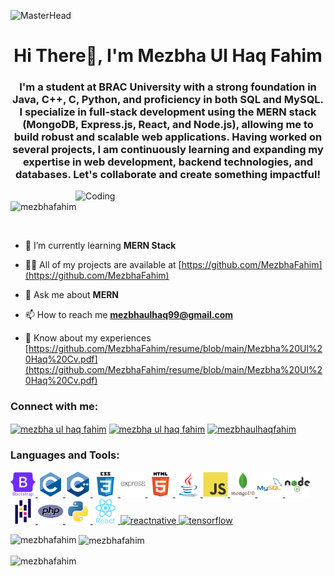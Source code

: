 ![MasterHead](https://img.freepik.com/premium-photo/diverse-group-software-developers-coding-multiple-screens-with-tech-gadgets-scattered_1271244-277767.jpg?w=1060)
<h1 align="center">Hi There👋, I'm Mezbha Ul Haq Fahim</h1>
<h3 align="center">I'm a student at BRAC University with a strong foundation in Java, C++, C, Python, and proficiency in both SQL and MySQL. I specialize in full-stack development using the MERN stack (MongoDB, Express.js, React, and Node.js), allowing me to build robust and scalable web applications. Having worked on several projects, I am continuously learning and expanding my expertise in web development, backend technologies, and databases. Let's collaborate and create something impactful!</h3>


<img align="right" alt="Coding" width="400" src="https://media2.giphy.com/media/v1.Y2lkPTc5MGI3NjExcGQ4OTlqb2ltcTNnem9oMTlvbmQzbmRpc3hsMm91YXUwdGJ0bjQ1aiZlcD12MV9pbnRlcm5hbF9naWZfYnlfaWQmY3Q9Zw/bGgsc5mWoryfgKBx1u/giphy.webp">

<p align="left"> <img src="https://komarev.com/ghpvc/?username=mezbhafahim&label=Profile%20views&color=0e75b6&style=flat" alt="mezbhafahim" /> </p>

<p align="left"> <a href="https://twitter.com/" target="blank"><img src="https://img.shields.io/twitter/follow/?logo=twitter&style=for-the-badge" alt="" /></a> </p>

- 🌱 I’m currently learning **MERN Stack**

- 👨‍💻 All of my projects are available at [https://github.com/MezbhaFahim](https://github.com/MezbhaFahim)

- 💬 Ask me about **MERN**

- 📫 How to reach me **mezbhaulhaq99@gmail.com**

- 📄 Know about my experiences [https://github.com/MezbhaFahim/resume/blob/main/Mezbha%20Ul%20Haq%20Cv.pdf](https://github.com/MezbhaFahim/resume/blob/main/Mezbha%20Ul%20Haq%20Cv.pdf)

<h3 align="left">Connect with me:</h3>
<p align="left">
<a href="https://linkedin.com/in/mezbha ul haq fahim" target="blank"><img align="center" src="https://raw.githubusercontent.com/rahuldkjain/github-profile-readme-generator/master/src/images/icons/Social/linked-in-alt.svg" alt="mezbha ul haq fahim" height="30" width="40" /></a>
<a href="https://fb.com/mezbha ul haq fahim" target="blank"><img align="center" src="https://raw.githubusercontent.com/rahuldkjain/github-profile-readme-generator/master/src/images/icons/Social/facebook.svg" alt="mezbha ul haq fahim" height="30" width="40" /></a>
<a href="https://instagram.com/mezbhaulhaqfahim" target="blank"><img align="center" src="https://raw.githubusercontent.com/rahuldkjain/github-profile-readme-generator/master/src/images/icons/Social/instagram.svg" alt="mezbhaulhaqfahim" height="30" width="40" /></a>
</p>

<h3 align="left">Languages and Tools:</h3>
<p align="left"> <a href="https://getbootstrap.com" target="_blank" rel="noreferrer"> <img src="https://raw.githubusercontent.com/devicons/devicon/master/icons/bootstrap/bootstrap-plain-wordmark.svg" alt="bootstrap" width="40" height="40"/> </a> <a href="https://www.cprogramming.com/" target="_blank" rel="noreferrer"> <img src="https://raw.githubusercontent.com/devicons/devicon/master/icons/c/c-original.svg" alt="c" width="40" height="40"/> </a> <a href="https://www.w3schools.com/cpp/" target="_blank" rel="noreferrer"> <img src="https://raw.githubusercontent.com/devicons/devicon/master/icons/cplusplus/cplusplus-original.svg" alt="cplusplus" width="40" height="40"/> </a> <a href="https://www.w3schools.com/css/" target="_blank" rel="noreferrer"> <img src="https://raw.githubusercontent.com/devicons/devicon/master/icons/css3/css3-original-wordmark.svg" alt="css3" width="40" height="40"/> </a> <a href="https://expressjs.com" target="_blank" rel="noreferrer"> <img src="https://raw.githubusercontent.com/devicons/devicon/master/icons/express/express-original-wordmark.svg" alt="express" width="40" height="40"/> </a> <a href="https://www.w3.org/html/" target="_blank" rel="noreferrer"> <img src="https://raw.githubusercontent.com/devicons/devicon/master/icons/html5/html5-original-wordmark.svg" alt="html5" width="40" height="40"/> </a> <a href="https://www.java.com" target="_blank" rel="noreferrer"> <img src="https://raw.githubusercontent.com/devicons/devicon/master/icons/java/java-original.svg" alt="java" width="40" height="40"/> </a> <a href="https://developer.mozilla.org/en-US/docs/Web/JavaScript" target="_blank" rel="noreferrer"> <img src="https://raw.githubusercontent.com/devicons/devicon/master/icons/javascript/javascript-original.svg" alt="javascript" width="40" height="40"/> </a> <a href="https://www.mongodb.com/" target="_blank" rel="noreferrer"> <img src="https://raw.githubusercontent.com/devicons/devicon/master/icons/mongodb/mongodb-original-wordmark.svg" alt="mongodb" width="40" height="40"/> </a> <a href="https://www.mysql.com/" target="_blank" rel="noreferrer"> <img src="https://raw.githubusercontent.com/devicons/devicon/master/icons/mysql/mysql-original-wordmark.svg" alt="mysql" width="40" height="40"/> </a> <a href="https://nodejs.org" target="_blank" rel="noreferrer"> <img src="https://raw.githubusercontent.com/devicons/devicon/master/icons/nodejs/nodejs-original-wordmark.svg" alt="nodejs" width="40" height="40"/> </a> <a href="https://pandas.pydata.org/" target="_blank" rel="noreferrer"> <img src="https://raw.githubusercontent.com/devicons/devicon/2ae2a900d2f041da66e950e4d48052658d850630/icons/pandas/pandas-original.svg" alt="pandas" width="40" height="40"/> </a> <a href="https://www.php.net" target="_blank" rel="noreferrer"> <img src="https://raw.githubusercontent.com/devicons/devicon/master/icons/php/php-original.svg" alt="php" width="40" height="40"/> </a> <a href="https://www.python.org" target="_blank" rel="noreferrer"> <img src="https://raw.githubusercontent.com/devicons/devicon/master/icons/python/python-original.svg" alt="python" width="40" height="40"/> </a> <a href="https://reactjs.org/" target="_blank" rel="noreferrer"> <img src="https://raw.githubusercontent.com/devicons/devicon/master/icons/react/react-original-wordmark.svg" alt="react" width="40" height="40"/> </a> <a href="https://reactnative.dev/" target="_blank" rel="noreferrer"> <img src="https://reactnative.dev/img/header_logo.svg" alt="reactnative" width="40" height="40"/> </a> <a href="https://www.tensorflow.org" target="_blank" rel="noreferrer"> <img src="https://www.vectorlogo.zone/logos/tensorflow/tensorflow-icon.svg" alt="tensorflow" width="40" height="40"/> </a> </p>

<p><img align="left" src="https://github-readme-stats.vercel.app/api/top-langs?username=mezbhafahim&show_icons=true&locale=en&layout=compact" alt="mezbhafahim" /></p>

<p>&nbsp;<img align="center" src="https://github-readme-stats.vercel.app/api?username=mezbhafahim&show_icons=true&locale=en" alt="mezbhafahim" /></p>

<p><img align="center" src="https://github-readme-streak-stats.herokuapp.com/?user=mezbhafahim&" alt="mezbhafahim" /></p>

